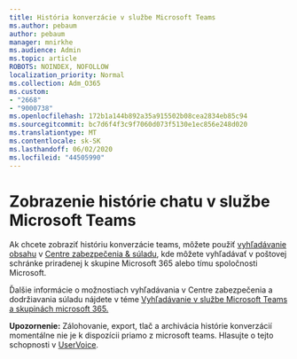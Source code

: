 ```yaml
---
title: História konverzácie v službe Microsoft Teams
ms.author: pebaum
author: pebaum
manager: mnirkhe
ms.audience: Admin
ms.topic: article
ROBOTS: NOINDEX, NOFOLLOW
localization_priority: Normal
ms.collection: Adm_O365
ms.custom:
- "2668"
- "9000738"
ms.openlocfilehash: 172b1a144b892a35a915502b08cea2834eb85c94
ms.sourcegitcommit: bc7d6f4f3c9f7060d073f5130e1ec856e248d020
ms.translationtype: MT
ms.contentlocale: sk-SK
ms.lasthandoff: 06/02/2020
ms.locfileid: "44505990"
---
```

# <a name="viewing-chat-history-in-microsoft-teams"></a>Zobrazenie histórie chatu v službe Microsoft Teams

Ak chcete zobraziť históriu konverzácie teams, môžete použiť [vyhľadávanie obsahu](https://sip.protection.office.com/contentsearchbeta?ContentOnly=1) v [Centre zabezpečenia & súladu](https://sip.protection.office.com/insightdashboard), kde môžete vyhľadávať v poštovej schránke priradenej k skupine Microsoft 365 alebo tímu spoločnosti Microsoft. 

Ďalšie informácie o možnostiach vyhľadávania v Centre zabezpečenia a dodržiavania súladu nájdete v téme [Vyhľadávanie v službe Microsoft Teams a skupinách microsoft 365.](https://docs.microsoft.com/microsoft-365/compliance/content-search) 

**Upozornenie:** Zálohovanie, export, tlač a archivácia histórie konverzácií momentálne nie je k dispozícii priamo z microsoft teams. Hlasujte o tejto schopnosti v [UserVoice](https://microsoftteams.uservoice.com/forums/555103-public/suggestions/16982542-backup-export-printing-archive-options?page=2&per_page=20). 